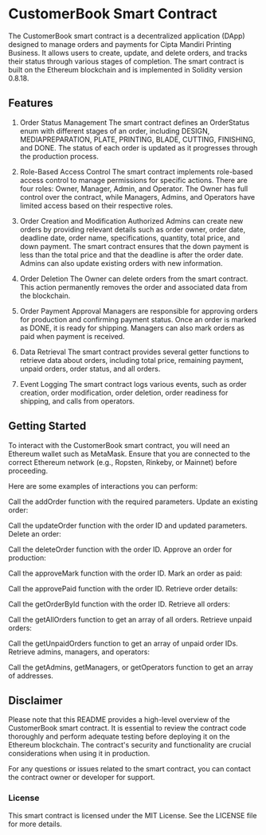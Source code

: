 # CustomerBook Smart Contract

The CustomerBook smart contract is a decentralized application (DApp) designed to manage orders and payments for Cipta Mandiri Printing Business. It allows users to create, update, and delete orders, and tracks their status through various stages of completion. The smart contract is built on the Ethereum blockchain and is implemented in Solidity version 0.8.18.

## Features

1. Order Status Management
The smart contract defines an OrderStatus enum with different stages of an order, including DESIGN, MEDIAPREPARATION, PLATE, PRINTING, BLADE, CUTTING, FINISHING, and DONE. The status of each order is updated as it progresses through the production process.

2. Role-Based Access Control
The smart contract implements role-based access control to manage permissions for specific actions. There are four roles: Owner, Manager, Admin, and Operator. The Owner has full control over the contract, while Managers, Admins, and Operators have limited access based on their respective roles.

3. Order Creation and Modification
Authorized Admins can create new orders by providing relevant details such as order owner, order date, deadline date, order name, specifications, quantity, total price, and down payment. The smart contract ensures that the down payment is less than the total price and that the deadline is after the order date. Admins can also update existing orders with new information.

4. Order Deletion
The Owner can delete orders from the smart contract. This action permanently removes the order and associated data from the blockchain.

5. Order Payment Approval
Managers are responsible for approving orders for production and confirming payment status. Once an order is marked as DONE, it is ready for shipping. Managers can also mark orders as paid when payment is received.

6. Data Retrieval
The smart contract provides several getter functions to retrieve data about orders, including total price, remaining payment, unpaid orders, order status, and all orders.

7. Event Logging
The smart contract logs various events, such as order creation, order modification, order deletion, order readiness for shipping, and calls from operators.

## Getting Started
To interact with the CustomerBook smart contract, you will need an Ethereum wallet such as MetaMask. Ensure that you are connected to the correct Ethereum network (e.g., Ropsten, Rinkeby, or Mainnet) before proceeding.

Here are some examples of interactions you can perform:

  Call the addOrder function with the required parameters.
  Update an existing order:

  Call the updateOrder function with the order ID and updated parameters.
  Delete an order:

  Call the deleteOrder function with the order ID.
  Approve an order for production:

  Call the approveMark function with the order ID.
  Mark an order as paid:

  Call the approvePaid function with the order ID.
  Retrieve order details:

  Call the getOrderById function with the order ID.
  Retrieve all orders:

  Call the getAllOrders function to get an array of all orders.
  Retrieve unpaid orders:

  Call the getUnpaidOrders function to get an array of unpaid order IDs.
  Retrieve admins, managers, and operators:

  Call the getAdmins, getManagers, or getOperators function to get an array of addresses.

## Disclaimer
Please note that this README provides a high-level overview of the CustomerBook smart contract. It is essential to review the contract code thoroughly and perform adequate testing before deploying it on the Ethereum blockchain. The contract's security and functionality are crucial considerations when using it in production.

For any questions or issues related to the smart contract, you can contact the contract owner or developer for support.

### License
This smart contract is licensed under the MIT License. See the LICENSE file for more details.
